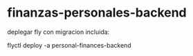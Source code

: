 # finanzas-personales-backend

deplegar fly con migracion incluida:

flyctl deploy -a personal-finances-backend
